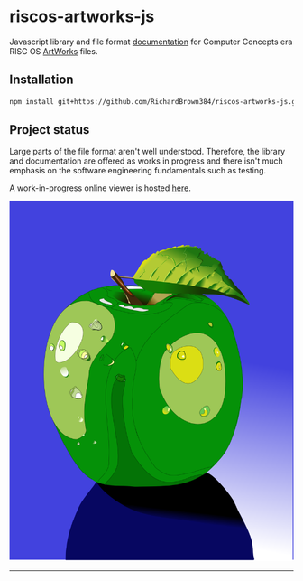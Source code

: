 # riscos-artworks-js

Javascript library and file format [documentation](docs/README.md) for Computer Concepts era 
RISC OS [ArtWorks][artworks-wikipedia] files.

## Installation

```bash
npm install git+https://github.com/RichardBrown384/riscos-artworks-js.git
```

## Project status

Large parts of the file format aren't well understood. Therefore, the library and documentation are offered
as works in progress and there isn't much emphasis on the software engineering fundamentals
such as testing.

A work-in-progress online viewer is hosted [here](http://richardbrown384.github.io/riscos-artworks-react).

![The ArtWorks Apple](./media/apple4.svg)

---
[artworks-wikipedia]: https://en.wikipedia.org/wiki/ArtWorks
